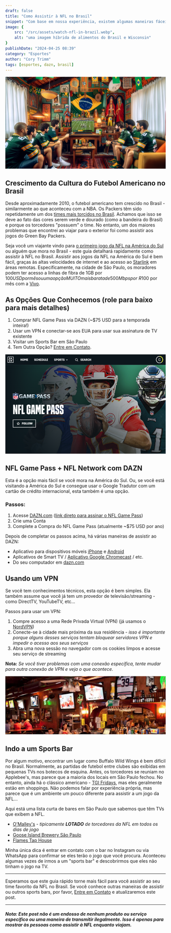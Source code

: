 ```yaml
---
draft: false
title: "Como Assistir à NFL no Brasil"
snippet: "Com base em nossa experiência, existem algumas maneiras fáceis de assistir aos jogos da NFL enquanto visita o Brasil."
image: {
    src: "/src/assets/watch-nfl-in-brazil.webp",
    alt: "uma imagem híbrida de alimentos do Brasil e Wisconsin"
}
publishDate: "2024-04-25 08:39"
category: "Esportes"
author: "Cory Trimm"
tags: [esportes, dazn, brasil]
---
```


![Foto de um conjunto de torcedores assistindo à NFL dentro de uma casa bem brasileira gerada por IA](../../assets/watch-nfl-in-brazil.webp)

## Crescimento da Cultura do Futebol Americano no Brasil
Desde aproximadamente 2010, o futebol americano tem crescido no Brasil - similarmente ao que aconteceu com a NBA. Os Packers têm sido repetidamente um dos [times mais torcidos no Brasil](https://www.reddit.com/media?url=https%3A%2F%2Fi.redd.it%2F2x3s4o1xme7b1.jpg). Achamos que isso se deve ao fato das cores serem verde e dourado (como a bandeira do Brasil) e porque os torcedores "possuem" o time. No entanto, um dos maiores problemas que encontrei ao viajar para o exterior foi como assistir aos jogos do Green Bay Packers.

Seja você um viajante vindo para [o primeiro jogo da NFL na América do Sul](https://www.nfl.com/news/brazil-to-host-first-ever-nfl-regular-season-game-in-south-america-in-2024) ou alguém que mora no Brasil - este guia detalhará rapidamente como assistir à NFL no Brasil. Assistir aos jogos da NFL na América do Sul é bem fácil, graças às altas velocidades de internet e ao acesso ao [Starlink](https://www.starlink.com/) em áreas remotas. Especificamente, na cidade de São Paulo, os moradores podem ter acesso a linhas de fibra de 1GB por $100 USD por mês ou uma opção MUITO mais barata de 500 Mbps por ~R$100 por mês com a [Vivo](https://internet.vivo.com.br/ofertas/fibra/).

## As Opções Que Conhecemos (role para baixo para mais detalhes)
1. Comprar NFL Game Pass via DAZN (~$75 USD para a temporada inteira!)
2. Usar um VPN e conectar-se aos EUA para usar sua assinatura de TV existente
3. Visitar um Sports Bar em São Paulo
4. Tem Outra Opção? [Entre em Contato](/contact/).

<!-- ![imagem cortesia da NFL Brasil detalhando a porcentagem da população que gosta de cada time da NFL](../src/assets/nfl-brasil-team-fans.png)
_Imagem cortesia da [NFL Brasil](https://instagram.com/nflbrasil) (fonte: [Reddit](https://www.reddit.com/r/GreenBayPackers/comments/14fdmhw/the_packers_are_the_most_popular_nfl_team_in/))_ -->

![Captura de tela do NFL Gamepass no DAZN](../../assets/nfl-game-pass-screenshot.png)

## NFL Game Pass + NFL Network com DAZN

Esta é a opção mais fácil se você mora na América do Sul. Ou, se você está visitando a América do Sul e consegue usar o Google Tradutor com um cartão de crédito internacional, esta também é uma opção.

### Passos:
1. Acesse [DAZN.com](https://dazn.com) ([link direto para assinar o NFL Game Pass](https://www.dazn.com/en-BR/account/content/NFL/signup))
1. Crie uma Conta
1. Complete a Compra do NFL Game Pass (atualmente ~$75 USD por ano)

Depois de completar os passos acima, há várias maneiras de assistir ao DAZN:
- Aplicativo para dispositivos móveis [iPhone](https://apps.apple.com/gb/app/dazn-stream-live-sports/id1129523589) e [Android](https://play.google.com/store/apps/details?id=com.dazn&hl=en_US&gl=US)
- Aplicativos de Smart TV / [Aplicativo Google Chromecast](https://www.dazn.com/en-CA/help/articles/how-to-watch-dazn-on-chromecast-ca) / etc.
- Do seu computador em [dazn.com](https://dazn.com)

## Usando um VPN

Se você tem conhecimentos técnicos, esta opção é bem simples. Ela também assume que você já tem um provedor de televisão/streaming - como DirectTV, YouTubeTV, etc...

Passos para usar um VPN:
1. Compre acesso a uma Rede Privada Virtual (VPN) (já usamos o [NordVPN](https://nordvpn.com/))
1. Conecte-se à cidade mais próxima da sua residência - _isso é importante porque alguns desses serviços tentam bloquear servidores VPN e impedir o acesso aos seus serviços_
1. Abra uma nova sessão no navegador com os cookies limpos e acesse seu serviço de streaming

__Nota:__ _Se você tiver problemas com uma conexão específica, tente mudar para outra conexão de VPN e veja o que acontece._

![o interior do O'Malley's Irish Pub](../../assets/omalleys-interior.png)

## Indo a um Sports Bar
Por algum motivo, encontrar um lugar como Buffalo Wild Wings é bem difícil no Brasil. Normalmente, as partidas de futebol entre clubes são exibidas em pequenas TVs nos botecos de esquina. Antes, os torcedores se reuniam no Applebee's, mas parece que a maioria dos locais em São Paulo fechou. No entanto, ainda há o clássico americano - [TGI Fridays](https://www.google.com/maps/search/TGI+Fridays/@-23.6011142,-46.6829626,14z/data=!3m1!4b1?entry=ttu), mas eles geralmente estão em shoppings. Não podemos falar por experiência própria, mas parece que é um ambiente um pouco diferente para assistir a um jogo da NFL...

Aqui está uma lista curta de bares em São Paulo que sabemos que têm TVs que exibem a NFL.

- [O'Malley's](https://www.omalleysbar.net/) - _tipicamente __LOTADO__ de torcedores da NFL em todos os dias de jogo_
- [Goose Island Brewery São Paulo](https://www.instagram.com/gooseislandsp/)
- [Flames Tap House](https://www.instagram.com/flamestaphouse/)

Minha única dica é entrar em contato com o bar no Instagram ou via WhatsApp para confirmar se eles terão o jogo que você procura. Aconteceu algumas vezes de irmos a um "sports bar" e descobrirmos que eles não tinham o jogo na TV.

---

Esperamos que este guia rápido torne mais fácil para você assistir ao seu time favorito da NFL no Brasil. Se você conhece outras maneiras de assistir ou outros sports bars, por favor, [Entre em Contato](/contact/) e atualizaremos este post.

---

#### _Nota: Este post não é um endosso de nenhum produto ou serviço específico ou uma maneira de transmitir ilegalmente. Isso é apenas para mostrar às pessoas como assistir à NFL enquanto viajam._

